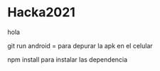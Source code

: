 # Hacka2021
hola

git run android = para depurar la apk en el celular

npm install para instalar las dependencia
